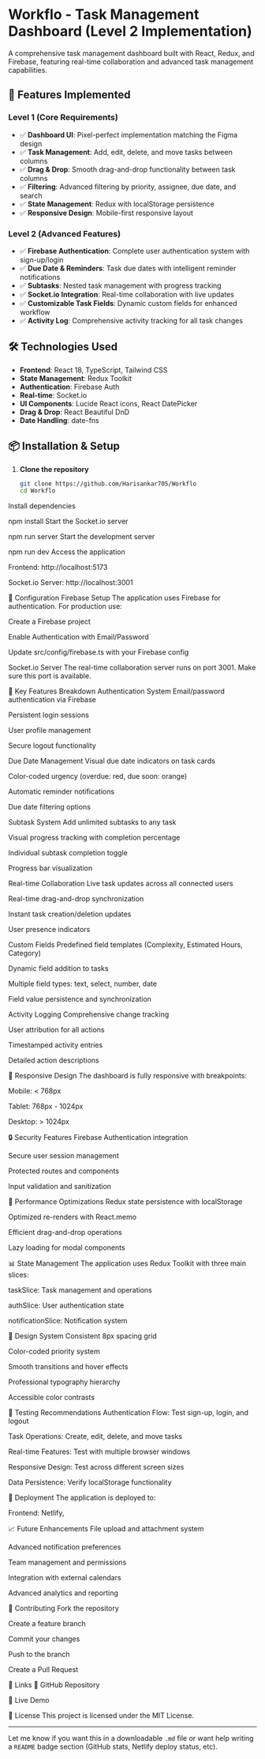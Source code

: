 # Workflo - Task Management Dashboard (Level 2 Implementation)

A comprehensive task management dashboard built with React, Redux, and Firebase, featuring real-time collaboration and advanced task management capabilities.

## 🚀 Features Implemented

### Level 1 (Core Requirements)
- ✅ **Dashboard UI**: Pixel-perfect implementation matching the Figma design
- ✅ **Task Management**: Add, edit, delete, and move tasks between columns
- ✅ **Drag & Drop**: Smooth drag-and-drop functionality between task columns
- ✅ **Filtering**: Advanced filtering by priority, assignee, due date, and search
- ✅ **State Management**: Redux with localStorage persistence
- ✅ **Responsive Design**: Mobile-first responsive layout

### Level 2 (Advanced Features)
- ✅ **Firebase Authentication**: Complete user authentication system with sign-up/login
- ✅ **Due Date & Reminders**: Task due dates with intelligent reminder notifications
- ✅ **Subtasks**: Nested task management with progress tracking
- ✅ **Socket.io Integration**: Real-time collaboration with live updates
- ✅ **Customizable Task Fields**: Dynamic custom fields for enhanced workflow
- ✅ **Activity Log**: Comprehensive activity tracking for all task changes

## 🛠 Technologies Used

- **Frontend**: React 18, TypeScript, Tailwind CSS
- **State Management**: Redux Toolkit
- **Authentication**: Firebase Auth
- **Real-time**: Socket.io
- **UI Components**: Lucide React icons, React DatePicker
- **Drag & Drop**: React Beautiful DnD
- **Date Handling**: date-fns

## 📦 Installation & Setup

1. **Clone the repository**
   ```bash
   git clone https://github.com/Harisankar705/Workflo
   cd Workflo
Install dependencies


npm install
Start the Socket.io server


npm run server
Start the development server


npm run dev
Access the application

Frontend: http://localhost:5173

Socket.io Server: http://localhost:3001

🔧 Configuration
Firebase Setup
The application uses Firebase for authentication. For production use:

Create a Firebase project

Enable Authentication with Email/Password

Update src/config/firebase.ts with your Firebase config

Socket.io Server
The real-time collaboration server runs on port 3001. Make sure this port is available.

🎯 Key Features Breakdown
Authentication System
Email/password authentication via Firebase

Persistent login sessions

User profile management

Secure logout functionality

Due Date Management
Visual due date indicators on task cards

Color-coded urgency (overdue: red, due soon: orange)

Automatic reminder notifications

Due date filtering options

Subtask System
Add unlimited subtasks to any task

Visual progress tracking with completion percentage

Individual subtask completion toggle

Progress bar visualization

Real-time Collaboration
Live task updates across all connected users

Real-time drag-and-drop synchronization

Instant task creation/deletion updates

User presence indicators

Custom Fields
Predefined field templates (Complexity, Estimated Hours, Category)

Dynamic field addition to tasks

Multiple field types: text, select, number, date

Field value persistence and synchronization

Activity Logging
Comprehensive change tracking

User attribution for all actions

Timestamped activity entries

Detailed action descriptions

📱 Responsive Design
The dashboard is fully responsive with breakpoints:

Mobile: < 768px

Tablet: 768px - 1024px

Desktop: > 1024px

🔒 Security Features
Firebase Authentication integration

Secure user session management

Protected routes and components

Input validation and sanitization

🚀 Performance Optimizations
Redux state persistence with localStorage

Optimized re-renders with React.memo

Efficient drag-and-drop operations

Lazy loading for modal components

📊 State Management
The application uses Redux Toolkit with three main slices:

taskSlice: Task management and operations

authSlice: User authentication state

notificationSlice: Notification system

🎨 Design System
Consistent 8px spacing grid

Color-coded priority system

Smooth transitions and hover effects

Professional typography hierarchy

Accessible color contrasts

🧪 Testing Recommendations
Authentication Flow: Test sign-up, login, and logout

Task Operations: Create, edit, delete, and move tasks

Real-time Features: Test with multiple browser windows

Responsive Design: Test across different screen sizes

Data Persistence: Verify localStorage functionality

🚀 Deployment
The application is deployed to:

Frontend: Netlify, 



📈 Future Enhancements
File upload and attachment system

Advanced notification preferences

Team management and permissions

Integration with external calendars

Advanced analytics and reporting

🤝 Contributing
Fork the repository

Create a feature branch

Commit your changes

Push to the branch

Create a Pull Request

🔗 Links
📂 GitHub Repository

🚀 Live Demo

📄 License
This project is licensed under the MIT License.



---

Let me know if you want this in a downloadable `.md` file or want help writing a `README` badge section (GitHub stats, Netlify deploy status, etc).
